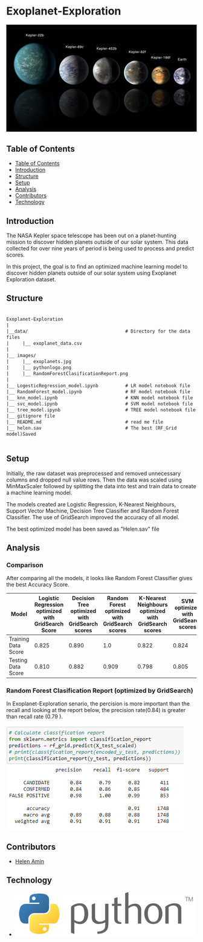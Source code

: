 # Exoplanet-Exploration

![planets View](Images/exoplanets.jpg)

## Table of Contents

- [Table of Contents](#table-of-contents)
- [Introduction](#Introduction)
- [Structure](#Structure)
- [Setup](#Setup)
- [Analysis](#Analysis)
- [Contributors](#Contributors)
- [Technology](#Technology)

## Introduction

The NASA Kepler space telescope has been out on a planet-hunting mission to discover hidden planets
outside of our solar system. This data collected for over nine years of period is being used to process and
predict scores. 

In this project, the goal is to find an optimized machine learning model to discover hidden planets outside of our solar system using Exoplanet Exploration dataset.

## Structure
```
 
Exoplanet-Exploration
|
|__data/                                    # Directory for the data files
|     |__ exoplanet_data.csv
|
|__ images/
|     |__ exoplanets.jpg
|     |__ pythonlogo.png
|     |__ RandomForestClasificationReport.png
|
|__ LogesticRegression_model.ipynb          # LR model notebook file
|__ RandomForest_model.ipynb                # RF model notebook file
|__ knn_model.ipynb                         # KNN model notebook file
|__ svc_model.ipynb                         # SVM model notebook file
|__ tree_model.ipynb                        # TREE model notebook file
|__ gitignore file
|__ README.md                               # read me file
|__ helen.sav                               # The best (RF_Grid model)Saved 
                   

```

## Setup

Initially, the raw dataset was preprocessed and removed unnecessary columns and dropped null value
rows. Then the data was scaled using MinMaxScaler followed by splitting the data into test and train
data to create a machine learning model. 

The models created are Logistic Regression, K-Nearest Neighbours, Support Vector Machine, Decision Tree Classifier and Random Forest Classifier. The use of GridSearch improved the accuracy of all model.

The best optimized model has been saved as "Helen.sav" file

## Analysis

### Comparison
After comparing all the models, it looks like Random Forest Classifier gives the best Accuracy Score.

| Model | Logistic Regression optimized with GridSearch Score | Decision Tree optimized with GridSearch scores | Random Forest optimized with GridSearch scores | K-Nearest Neighbours optimized with GridSearch scores | SVM optimized with GridSearch scores |
|-|-|-|-|-|-|
| Training Data Score | 0.825 | 0.890 | 1.0 | 0.822 | 0.824 |
| Testing Data Score | 0.810 | 0.882 | 0.909 | 0.798 | 0.805 |

### Random Forest Clasification Report (optimized by GridSearch)
In Exoplanet-Exploration senario, the percision is more important than the recall and looking at the report below, the precision rate(0.84) is greater than recall rate (0.79 ).


![Random Forest Clasification Report](Images/RandomForestClasificationReport.png)

## Contributors

- [Helen Amin](https://github.com/helenamin)

## Technology

- ![PythonLogo](Images/pythonlogo.png)
